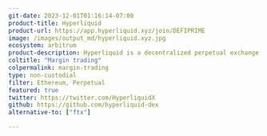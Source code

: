 ```yaml
---
git-date: 2023-12-01T01:16:14-07:00
product-title: Hyperliquid
product-url: https://app.hyperliquid.xyz/join/DEFIPRIME
image: /images/output_md/hyperliquid.xyz.jpg
ecosystem: arbitrum
product-description: Hyperliquid is a decentralized perpetual exchange with best-in-class speed, liquidity, and price. Trade crypto in one click, without wallet approvals.
coltitle: "Margin trading"
colpermalink: margin-trading
type: non-custodial
filter: Ethereum, Perpetual
featured: true
twitter: https://twitter.com/HyperliquidX
github: https://github.com/hyperliquid-dex
alternative-to: ["ftx"]

---
```

